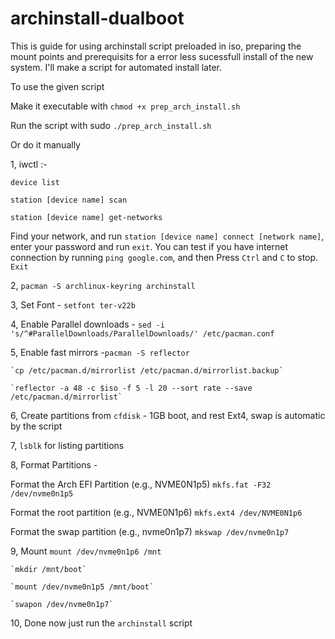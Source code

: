 # archinstall-dualboot

This is guide for using archinstall script preloaded in iso, preparing the mount points and prerequisits for a error less sucessfull install of the new system. I'll make a script for automated install later.  

To use the given script 

Make it executable with `chmod +x prep_arch_install.sh`

Run the script with sudo `./prep_arch_install.sh`

Or do it manually

1, iwctl :-

    device list
    
    station [device name] scan
    
    station [device name] get-networks
    
  Find your network, and run `station [device name] connect [network name]`, enter your password and run `exit`. You can test if you have internet connection by running `ping google.com`, and then Press `Ctrl` and `C` to stop.
   ` Exit`

2, `pacman -S archlinux-keyring archinstall`

3, Set Font - `setfont ter-v22b`

4, Enable Parallel downloads - `sed -i 's/^#ParallelDownloads/ParallelDownloads/' /etc/pacman.conf`

5, Enable fast mirrors -`pacman -S reflector `

    `cp /etc/pacman.d/mirrorlist /etc/pacman.d/mirrorlist.backup`
    
    `reflector -a 48 -c $iso -f 5 -l 20 --sort rate --save /etc/pacman.d/mirrorlist`
    

6, Create partitions from `cfdisk` - 1GB boot, and rest Ext4, swap is automatic by the script

7, `lsblk` for listing partitions

8, Format Partitions - 
    
  Format the Arch EFI Partition (e.g., NVME0N1p5)
    `mkfs.fat -F32 /dev/nvme0n1p5`
    
  Format the root partition (e.g., NVME0N1p6)
    `mkfs.ext4 /dev/NVME0N1p6`
   
  Format the swap partition (e.g., nvme0n1p7)
    `mkswap /dev/nvme0n1p7`

9, Mount 
    `mount /dev/nvme0n1p6 /mnt`
    
    `mkdir /mnt/boot`
    
    `mount /dev/nvme0n1p5 /mnt/boot`
    
    `swapon /dev/nvme0n1p7`

10, Done now just run the `archinstall` script 
